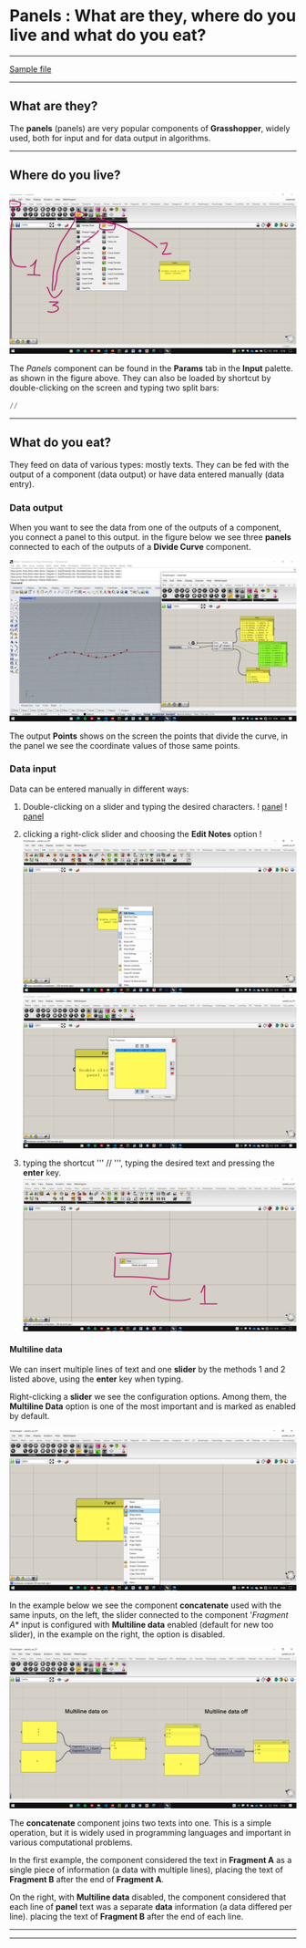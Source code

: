 # Panels : What are they, where do you live and what do you eat? 

_____________ 

[Sample file](./panels_ex_01.gh) 

__________ 


## What are they?

The **panels** (panels) are very popular components of **Grasshopper**, widely used, both for input and for data output in algorithms.

 __________ 
 
## Where do you live? 
 
 ![panels](./panel_01.jpg) 
 
 The *Panels* component can be found in the **Params** tab in the **Input** palette. as shown in the figure above. They can also be loaded by shortcut by double-clicking on the screen and typing two split bars:
 
``` Python
//
```

__________
## What do you eat?

They feed on data of various types: mostly texts. They can be fed with the output of a component (data output) or have data entered manually (data entry).

### Data output

When you want to see the data from one of the outputs of a component, you connect a panel to this output. in the figure below we see three **panels** connected to each of the outputs of a **Divide Curve** component.

![panels](./painel02.png)

The output **Points** shows on the screen the points that divide the curve, in the panel we see the coordinate values of those same points.

### Data input

Data can be entered manually in different ways:

1. Double-clicking on a slider and typing the desired characters. 
   ! [panel](./panel03a_1.png)
   ! [panel](./panel03a_2.png)
   
2. clicking a right-click slider and choosing the **Edit Notes** option !
    ![panels](./panel03b_1.png) 
    ![panels](./panel03b_2.png)
3. typing the shortcut ''' // ''', typing the desired text and pressing the **enter** key. 
    ![panels](./panel03c.jpg)


#### Multiline data

 We can insert multiple lines of text and one **slider** by the methods 1 and 2 listed above, using the **enter** key when typing.
 
 Right-clicking a **slider** we see the configuration options. Among them, the **Multiline Data** option is one of the most important and is marked as enabled by default.

![panels](./multiline_01.png)

In the example below we see the component **concatenate** used with the same inputs, on the left, the slider connected to the component '*Fragment A** input is configured with **Multiline data** enabled (default for new too slider), in the example on the right, the option is disabled.

![panels](./multiline_02.png)

The **concatenate** component joins two texts into one. This is a simple operation, but it is widely used in programming languages and important in various computational problems.

In the first example, the component considered the text in **Fragment A** as a single piece of information (a data with multiple lines), placing the text of **Fragment B** after the end of **Fragment A**.

On the right, with **Multiline data** disabled, the component considered that each line of **panel** text was a separate **data** information (a data differed per line). placing the text of **Fragment B** after the end of each line.

____________________
____________________










